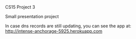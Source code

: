 CS15 Project 3

Small presentation project

In case dns records are still updating, you can see the app at:
http://intense-anchorage-5925.herokuapp.com
